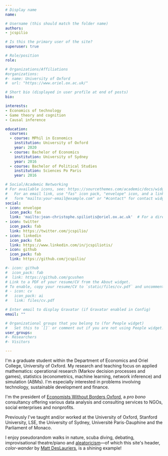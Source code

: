 ```yaml
---
# Display name
name:

# Username (this should match the folder name)
authors:
- jcspilio

# Is this the primary user of the site?
superuser: true

# Role/position
role:

# Organizations/Affiliations
#organizations:
#- name: University of Oxford
#  url: "https://www.oriel.ox.ac.uk/"

# Short bio (displayed in user profile at end of posts)
bio:

interests:
- Economics of technology
- Game theory and cognition
- Causal inference

education:
  courses:
  - course: MPhil in Economics
    institution: University of Oxford
    year: 2020
  - course: Bachelor of Economics
    institution: University of Sydney
    year: 2016
  - course: Bachelor of Political Studies
    institution: Sciences Po Paris
    year: 2016

# Social/Academic Networking
# For available icons, see: https://sourcethemes.com/academic/docs/widgets/#icons
#   For an email link, use "fas" icon pack, "envelope" icon, and a link in the
#   form "mailto:your-email@example.com" or "#contact" for contact widget.
social:
- icon: envelope
  icon_pack: fas
  link: 'mailto:jean-christophe.spiliotis@oriel.ox.ac.uk'  # For a direct email link, use "mailto:test@example.org".
- icon: twitter
  icon_pack: fab
  link: https://twitter.com/jcspilio/
- icon: linkedin
  icon_pack: fab
  link: https://www.linkedin.com/in/jcspiliotis/
- icon: github
  icon_pack: fab
  link: https://github.com/jcspilio/

#- icon: github
#  icon_pack: fab
#  link: https://github.com/gcushen
# Link to a PDF of your resume/CV from the About widget.
# To enable, copy your resume/CV to `static/files/cv.pdf` and uncomment the lines below.  
# - icon: cv
#   icon_pack: ai
#   link: files/cv.pdf

# Enter email to display Gravatar (if Gravatar enabled in Config)
email: ""

# Organizational groups that you belong to (for People widget)
#   Set this to `[]` or comment out if you are not using People widget.  
user_groups:
#- Researchers
#- Visitors

---
```


I'm a graduate student within the Department of Economics and Oriel College, University of Oxford. My research and teaching focus on applied mathematics: operational research (Markov decision processes and games), statistics (econometrics, machine learning, network inference) and simulation (ABMs). I'm especially interested in problems involving technology, sustainable development and finance.

I'm the president of [Economists Without Borders Oxford](https://www.economistswithoutborders.co.uk/), a *pro bono* consultancy offering various data analysis and consulting services to NGOs, social enterprises and nonprofits.

Previously I've taught and/or worked at the University of Oxford, Stanford University, LSE, the University of Sydney, Université Paris-Dauphine and the Parliament of Monaco.

I enjoy pseudorandom walks in nature, scuba diving, debating, improvisational theatre/piano and [aleatoricism](https://en.wikipedia.org/wiki/Aleatoricism)—of which this site's header, *color-wander* by [Matt DesLauriers](https://www.mattdesl.com/), is a shining example!
